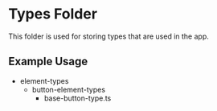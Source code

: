 # Types Folder

This folder is used for storing types that are used in the app.

## Example Usage

- element-types
  - button-element-types
    - base-button-type.ts
